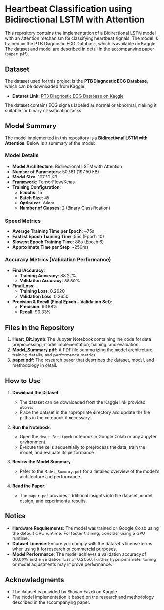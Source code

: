 # Heartbeat Classification using Bidirectional LSTM with Attention

This repository contains the implementation of a Bidirectional LSTM model with an Attention mechanism for classifying heartbeat signals. The model is trained on the PTB Diagnostic ECG Database, which is available on Kaggle. The dataset and model are described in detail in the accompanying paper (`paper.pdf`).

## Dataset

The dataset used for this project is the **PTB Diagnostic ECG Database**, which can be downloaded from Kaggle:

- **Dataset Link**: [PTB Diagnostic ECG Database on Kaggle](https://www.kaggle.com/datasets/shayanfazeli/heartbeat/)

The dataset contains ECG signals labeled as normal or abnormal, making it suitable for binary classification tasks.

## Model Summary

The model implemented in this repository is a **Bidirectional LSTM with Attention**. Below is a summary of the model:

### Model Details
- **Model Architecture**: Bidirectional LSTM with Attention
- **Number of Parameters**: 50,561 (197.50 KB)
- **Model Size**: 197.50 KB
- **Framework**: TensorFlow/Keras
- **Training Configuration**:
  - **Epochs**: 15
  - **Batch Size**: 45
  - **Optimizer**: Adam
  - **Number of Classes**: 2 (Binary Classification)

### Speed Metrics
- **Average Training Time per Epoch**: ~75s
- **Fastest Epoch Training Time**: 55s (Epoch 10)
- **Slowest Epoch Training Time**: 88s (Epoch 6)
- **Approximate Time per Step**: ~250ms

### Accuracy Metrics (Validation Performance)
- **Final Accuracy**:
  - **Training Accuracy**: 88.22%
  - **Validation Accuracy**: 88.80%
- **Final Loss**:
  - **Training Loss**: 0.2620
  - **Validation Loss**: 0.2650
- **Precision & Recall (Final Epoch - Validation Set)**:
  - **Precision**: 93.88%
  - **Recall**: 90.33%

## Files in the Repository

1. **Heart_Bit.ipynb**: The Jupyter Notebook containing the code for data preprocessing, model implementation, training, and evaluation.
2. **Model_Summary.pdf**: A PDF file summarizing the model architecture, training details, and performance metrics.
3. **paper.pdf**: The research paper that describes the dataset, model, and methodology in detail.

## How to Use

1. **Download the Dataset**: 
   - The dataset can be downloaded from the Kaggle link provided above.
   - Place the dataset in the appropriate directory and update the file paths in the notebook if necessary.

2. **Run the Notebook**:
   - Open the `Heart_Bit.ipynb` notebook in Google Colab or any Jupyter environment.
   - Execute the cells sequentially to preprocess the data, train the model, and evaluate its performance.

3. **Review the Model Summary**:
   - Refer to the `Model_Summary.pdf` for a detailed overview of the model's architecture and performance.

4. **Read the Paper**:
   - The `paper.pdf` provides additional insights into the dataset, model design, and experimental results.

## Notice

- **Hardware Requirements**: The model was trained on Google Colab using the default CPU runtime. For faster training, consider using a GPU runtime.
- **Dataset License**: Ensure you comply with the dataset's license terms when using it for research or commercial purposes.
- **Model Performance**: The model achieves a validation accuracy of 88.80% and a validation loss of 0.2650. Further hyperparameter tuning or model adjustments may improve performance.

## Acknowledgments

- The dataset is provided by Shayan Fazeli on Kaggle.
- The model implementation is based on the research and methodology described in the accompanying paper.

